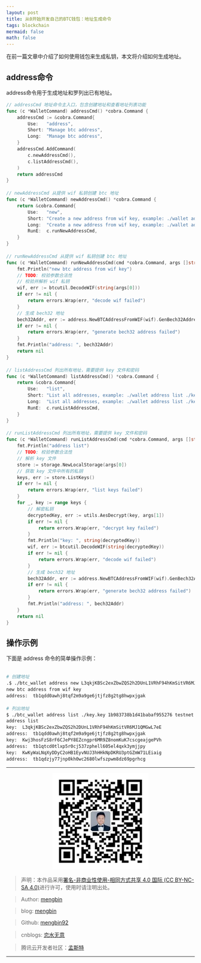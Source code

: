 ```yaml
---
layout: post
title: 从0开始开发自己的BTC钱包：地址生成命令
tags: blockchain
mermaid: false
math: false
---  
```


在前一篇文章中介绍了如何使用钱包来生成私钥，本文将介绍如何生成地址。

## address命令  

address命令用于生成地址和罗列出已有地址。  

```go
// addressCmd 地址命令主入口，包含创建地址和查看地址列表功能
func (c *WalletCommand) addressCmd() *cobra.Command {
	addressCmd := &cobra.Command{
		Use:   "address",
		Short: "Manage btc address",
		Long:  "Manage btc address",
	}
	addressCmd.AddCommand(
		c.newAddressCmd(),
		c.listAddressCmd(),
	)
	return addressCmd
}

// newAddressCmd 从提供 wif 私钥创建 btc 地址
func (c *WalletCommand) newAddressCmd() *cobra.Command {
	return &cobra.Command{
		Use:   "new",
		Short: "Create a new address from wif key, example: ./wallet address create wif network[testnet|mainnet]",
		Long:  "Create a new address from wif key, example: ./wallet address create wif network[testnet|mainnet]",
		RunE:  c.runNewAddressCmd,
	}
}

// runNewAddressCmd 从提供 wif 私钥创建 btc 地址
func (c *WalletCommand) runNewAddressCmd(cmd *cobra.Command, args []string) error {
	fmt.Println("new btc address from wif key")
	// TODO: 校验参数合法性
	// 校验并解析 wif 私钥
	wif, err := btcutil.DecodeWIF(string(args[0]))
	if err != nil {
		return errors.Wrap(err, "decode wif failed")
	}
	// 生成 bech32 地址
	bech32Addr, err := address.NewBTCAddressFromWIF(wif).GenBech32Address(utils.GetNetwork(args[1]))
	if err != nil {
		return errors.Wrap(err, "generate bech32 address failed")
	}
	fmt.Println("address: ", bech32Addr)
	return nil
}

// listAddressCmd 列出所有地址，需要提供 key 文件和密码
func (c *WalletCommand) listAddressCmd() *cobra.Command {
	return &cobra.Command{
		Use:   "list",
		Short: "List all addresses, example: ./wallet address list ./key.key password network[testnet|mainnet]",
		Long:  "List all addresses, example: ./wallet address list ./key.key password network[testnet|mainnet]",
		RunE:  c.runListAddressCmd,
	}
}

// runListAddressCmd 列出所有地址，需要提供 key 文件和密码
func (c *WalletCommand) runListAddressCmd(cmd *cobra.Command, args []string) error {
	fmt.Println("address list")
	// TODO: 校验参数合法性
	// 解析 key 文件
	store := storage.NewLocalStorage(args[0])
	// 获取 key 文件中所有的私钥
	keys, err := store.ListKeys()
	if err != nil {
		return errors.Wrap(err, "list keys failed")
	}
	for _, key := range keys {
		// 解密私钥
		decryptedKey, err := utils.AesDecrypt(key, args[1])
		if err != nil {
			return errors.Wrap(err, "decrypt key failed")
		}
		fmt.Println("key: ", string(decryptedKey))
		wif, err := btcutil.DecodeWIF(string(decryptedKey))
		if err != nil {
			return errors.Wrap(err, "decode wif failed")
		}
		// 生成 bech32 地址
		bech32Addr, err := address.NewBTCAddressFromWIF(wif).GenBech32Address(utils.GetNetwork(args[2]))
		if err != nil {
			return errors.Wrap(err, "generate bech32 address failed")
		}
		fmt.Println("address: ", bech32Addr)
	}
	return nil
}
```  

## 操作示例  

下面是 address 命令的简单操作示例：  

```bash

# 创建地址
.$ ./btc_wallet address new L3qkjKBSc2exZbwZQS2h2DUnL1VRhF94hKmSitVR6MJ1QMGwL7eE testnet
new btc address from wif key
address:  tb1qdd0awhj8tqf2m9a9ge6jtjfz8g2tg8hwpxjgak

# 列出地址
$ ./btc_wallet address list ./key.key 1b983738b1d41babaf955276 testnet                 
address list
key:  L3qkjKBSc2exZbwZQS2h2DUnL1VRhF94hKmSitVR6MJ1QMGwL7eE
address:  tb1qdd0awhj8tqf2m9a9ge6jtjfz8g2tg8hwpxjgak
key:  Kwj3hosFzS8rF6CJePY8EZcngpr6MR9Z8nomKuK7cscgeajgePVh
address:  tb1qtcd0tlxp5r0cj537zphell605el4qxk3ymjjpy
key:  KwKyWaLNqXyDDyC2oHB1EyvNUJ3hHHkNpDKRU3ptGZmW71LEiaig
address:  tb1qdzjy77jnp0kh0wc2680lwfszpwm8dz69pgrhcg
```  

---

<div align="center">
  <img src="../img/qrcode_wechat.jpg" alt="孟斯特">
</div>

> 声明：本作品采用[署名-非商业性使用-相同方式共享 4.0 国际 (CC BY-NC-SA 4.0)](https://creativecommons.org/licenses/by-nc-sa/4.0/deed.zh)进行许可，使用时请注明出处。  

> Author: [mengbin](mengbin1992@outlook.com)  

> blog: [mengbin](https://mengbin.top)  

> Github: [mengbin92](https://mengbin92.github.io/)  

> cnblogs: [恋水无意](https://www.cnblogs.com/lianshuiwuyi/)  

> 腾讯云开发者社区：[孟斯特](https://cloud.tencent.com/developer/user/6649301)  

---
